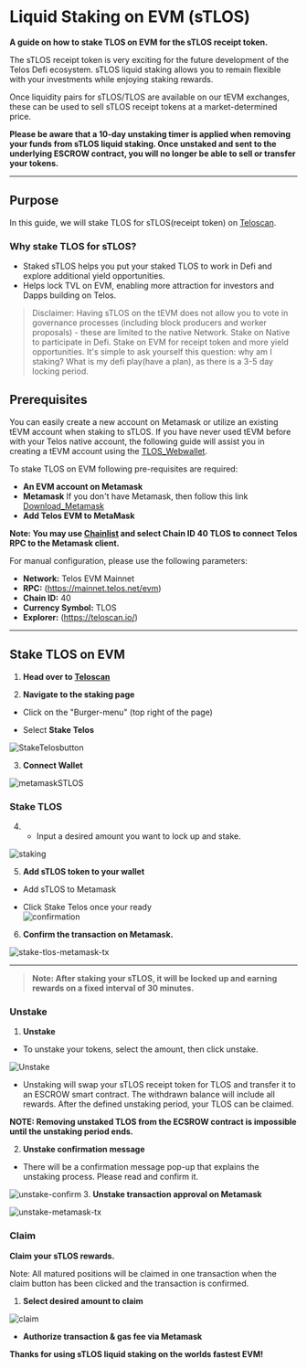 # Liquid Staking on EVM (sTLOS)

__A guide on how to stake TLOS on EVM for the sTLOS receipt token.__

The sTLOS receipt token is very exciting for the future development of the Telos Defi ecosystem. sTLOS liquid staking allows you to remain flexible with your investments while enjoying staking rewards.

Once liquidity pairs for sTLOS/TLOS are available on our tEVM exchanges, these can be used to sell sTLOS receipt tokens at a market-determined price.

**Please be aware that a 10-day unstaking timer is applied when removing your funds from sTLOS liquid staking. Once unstaked and sent to the underlying ESCROW contract, you will no longer be able to sell or transfer your tokens.**

-------   --                    ------

## Purpose
In this guide, we will stake TLOS for sTLOS(receipt token) on [Teloscan](http://teloscan.io). 

### Why stake TLOS for sTLOS?
- Staked sTLOS helps you put your staked TLOS to work in Defi and explore additional yield opportunities.
- Helps lock TVL on EVM, enabling more attraction for investors and Dapps building on Telos. 

>   Disclaimer: Having sTLOS on the tEVM does not allow you to vote in governance processes (including block producers and worker proposals) - these are limited to the native Network. Stake on Native to participate in Defi. Stake on EVM for receipt token and more yield opportunities. It's simple to ask yourself this question: why am I staking? What is my defi play(have a plan), as there is a 3-5 day locking period.

## Prerequisites

You can easily create a new account on Metamask or utilize an existing tEVM account when staking to sTLOS. If you have never used tEVM before with your Telos native account, the following guide will assist you in creating a tEVM account using the [TLOS_Webwallet](https://wallet.telos.net/). 

To stake TLOS on EVM following pre-requisites are required:

- **An EVM account on Metamask**
- **Metamask** If you don't have Metamask, then follow this link [Download_Metamask](https://metamask.io/download/)
- **Add Telos EVM to MetaMask**

__Note: You may use [Chainlist](https://chainlist.org/) and select Chain ID 40 TLOS to connect Telos RPC to the Metamask client.__

For manual configuration, please use the following parameters:

- **Network:** Telos EVM Mainnet
- **RPC:** (https://mainnet.telos.net/evm)
- **Chain ID:** 40
- **Currency Symbol:** TLOS
- **Explorer:** (https://teloscan.io/)


------        ---           --------- 

## Stake TLOS on EVM

1. **Head over to [Teloscan](https://www.teloscan.io)**
 

2. **Navigate to the staking page**

- Click on the "Burger-menu" (top right of the page)

- Select **Stake Telos**

![StakeTelosbutton](/img/StakeTelosbutton.png)

3. **Connect Wallet**
 
![metamaskSTLOS](/img/metamaskSTLOS.png)


### Stake TLOS 

4. - Input a desired amount you want to lock up and stake.
 
 ![staking](/img/stake-on-evm.png)

5. **Add sTLOS token to your wallet**

- Add sTLOS to Metamask

- Click Stake Telos once your ready   
![confirmation](/img/add_sTLOS_token.png)

6. **Confirm the transaction on Metamask.**

![stake-tlos-metamask-tx](/img/stake-tlos-metamask-tx.png)
-------        --                    ------ 
 > **Note: After staking your sTLOS, it will be locked up and earning rewards on a fixed interval of 30 minutes.**
 
### Unstake
1. **Unstake**
- To unstake your tokens, select the amount, then click unstake.

![Unstake](/img/Unstake-tlos.png)
- Unstaking will swap your sTLOS receipt token for TLOS and transfer it to an ESCROW smart contract. The withdrawn balance will include all rewards. After the defined unstaking period, your TLOS can be claimed. 

**NOTE: Removing unstaked TLOS from the ECSROW contract is impossible until the unstaking period ends.**

2. **Unstake confirmation message**
- There will be a confirmation message pop-up that explains the unstaking process. Please read and confirm it.
 
![unstake-confirm](/img/unstaking-confirmation.png)
3. **Unstake transaction approval on Metamask**

![unstake-metamask-tx](/img/unstake-meta.png)

### Claim

**Claim your sTLOS rewards.**

Note: All matured positions will be claimed in one transaction when the claim button has been clicked and the transaction is confirmed.

1. **Select desired amount to claim**

![claim](/img/Claim-TLOS.png)

- **Authorize transaction & gas fee via Metamask**

**Thanks for using sTLOS liquid staking on the worlds fastest EVM!**
